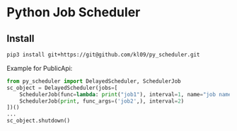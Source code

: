 Python Job Scheduler
=========================

## Install
```bash
pip3 install git+https://git@github.com/kl09/py_scheduler.git
```

>

Example for PublicApi:

```python
from py_scheduler import DelayedScheduler, SchedulerJob
sc_object = DelayedScheduler(jobs=[
    SchedulerJob(func=lambda: print("job1"), interval=1, name="job name"),
    SchedulerJob(print, func_args=('job2',), interval=2)
])()
...
sc_object.shutdown()
```
